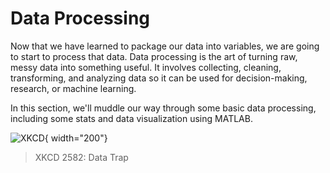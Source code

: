 # Data Processing

Now that we have learned to package our data into variables, we are going to start to process that data. Data processing is the art of turning raw, messy data into something useful. It involves collecting, cleaning, transforming, and analyzing data so it can be used for decision-making, research, or  machine learning.

In this section, we'll muddle our way through some basic data processing, including some stats and data visualization using MATLAB.

![XKCD](https://imgs.xkcd.com/comics/data_trap.png){ width="200"}
>XKCD 2582: Data Trap
